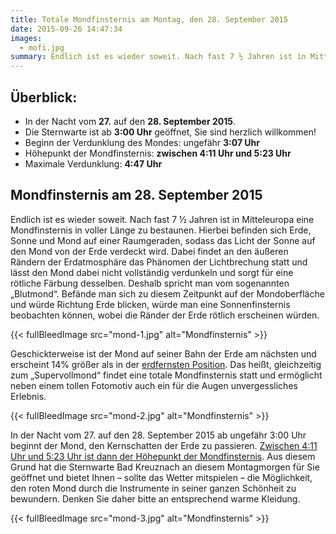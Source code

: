 ```yaml
---
title: Totale Mondfinsternis am Montag, den 28. September 2015
date: 2015-09-26 14:47:34
images:
  - mofi.jpg
summary: Endlich ist es wieder soweit. Nach fast 7 ½ Jahren ist in Mitteleuropa eine Mondfinsternis in voller Länge zu bestaunen.
---
```


## Überblick:

- In der Nacht vom **27.** auf den **28. September 2015**.
- Die Sternwarte ist ab **3:00 Uhr** geöffnet, Sie sind herzlich willkommen!
- Beginn der Verdunklung des Mondes: ungefähr **3:07 Uhr**
- Höhepunkt der Mondfinsternis: **zwischen 4:11 Uhr und 5:23 Uhr**
- Maximale Verdunklung: **4:47 Uhr**

## Mondfinsternis am 28. September 2015

Endlich ist es wieder soweit. Nach fast 7 ½ Jahren ist in Mitteleuropa eine Mondfinsternis in voller Länge zu bestaunen. Hierbei befinden sich Erde, Sonne und Mond auf einer Raumgeraden, sodass das Licht der Sonne auf den Mond von der Erde verdeckt wird. Dabei findet an den äußeren Rändern der Erdatmosphäre das Phänomen der Lichtbrechung statt und lässt den Mond dabei nicht vollständig verdunkeln und sorgt für eine rötliche Färbung desselben. Deshalb spricht man vom sogenannten „Blutmond“. Befände man sich zu diesem Zeitpunkt auf der Mondoberfläche und würde Richtung Erde blicken, würde man eine Sonnenfinsternis beobachten können, wobei die Ränder der Erde rötlich erscheinen würden.

{{< fullBleedImage src="mond-1.jpg" alt="Mondfinsternis" >}}

Geschickterweise ist der Mond auf seiner Bahn der Erde am nächsten und erscheint 14% größer als in der [erdfernsten Position](http://www.mofi2015.de/). Das heißt, gleichzeitig zum „Supervollmond“ findet eine totale Mondfinsternis statt und ermöglicht neben einem tollen Fotomotiv auch ein für die Augen unvergessliches Erlebnis.

{{< fullBleedImage src="mond-2.jpg" alt="Mondfinsternis" >}}

In der Nacht vom 27. auf den 28. September 2015 ab ungefähr 3:00 Uhr beginnt der Mond, den Kernschatten der Erde zu passieren. [Zwischen 4:11 Uhr und 5:23 Uhr ist dann der Höhepunkt der Mondfinsternis](http://www.vds-astro.de/nachrichten/datum/2015/09//totale-mondfinsternis-am-28-september.html). Aus diesem Grund hat die Sternwarte Bad Kreuznach an diesem Montagmorgen für Sie geöffnet und bietet Ihnen – sollte das Wetter mitspielen – die Möglichkeit, den roten Mond durch die Instrumente in seiner ganzen Schönheit zu bewundern. Denken Sie daher bitte an entsprechend warme Kleidung.

{{< fullBleedImage src="mond-3.jpg" alt="Mondfinsternis" >}}
